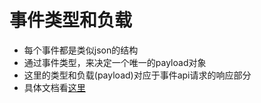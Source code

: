 # 事件类型和负载

- 每个事件都是类似json的结构
- 通过事件类型，来决定一个唯一的payload对象
- 这里的类型和负载(payload)对应于事件api请求的响应部分
- 具体文档看[这里](https://developer.github.com/v3/activity/events/types/)
